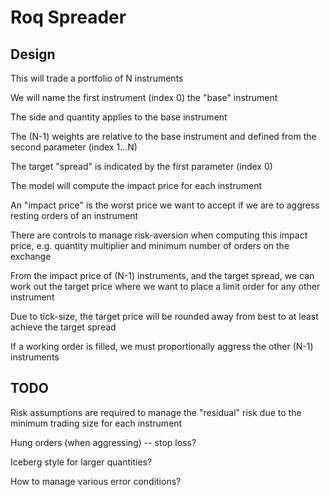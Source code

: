 # Roq Spreader

## Design

This will trade a portfolio of N instruments

We will name the first instrument (index 0) the "base" instrument

The side and quantity applies to the base instrument

The (N-1) weights are relative to the base instrument and defined from the second parameter (index 1...N)

The target "spread" is indicated by the first parameter (index 0)

The model will compute the impact price for each instrument

An "impact price" is the worst price we want to accept if we are to aggress resting orders of an instrument

There are controls to manage risk-aversion when computing this impact price, e.g. quantity multiplier and minimum number of orders on the exchange

From the impact price of (N-1) instruments, and the target spread, we can work out the target price where we want to place a limit order for any other instrument

Due to tick-size, the target price will be rounded away from best to at least achieve the target spread

If a working order is filled, we must proportionally aggress the other (N-1) instruments


## TODO

Risk assumptions are required to manage the "residual" risk due to the minimum trading size for each instrument

Hung orders (when aggressing) -- stop loss?

Iceberg style for larger quantities?

How to manage various error conditions?
